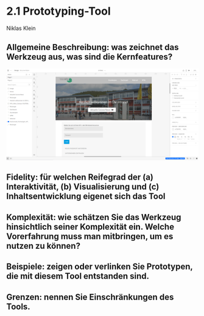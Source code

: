 # 2.1 Prototyping-Tool
Niklas Klein

## Allgemeine Beschreibung: was zeichnet das Werkzeug aus, was sind die Kernfeatures?

![Screenshot](oberflaeche_xdpin.PNG)

## Fidelity: für welchen Reifegrad der (a) Interaktivität, (b) Visualisierung und (c) Inhaltsentwicklung eigenet sich das Tool


## Komplexität: wie schätzen Sie das Werkzeug hinsichtlich seiner Komplexität ein. Welche Vorerfahrung muss man mitbringen, um es nutzen zu können?


## Beispiele: zeigen oder verlinken Sie Prototypen, die mit diesem Tool entstanden sind.


## Grenzen: nennen Sie Einschränkungen des Tools.